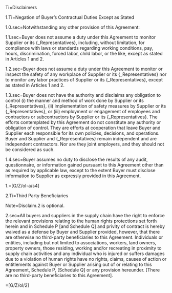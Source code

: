 Ti=Disclaimers

1.Ti=Negation of Buyer’s Contractual Duties Except as Stated

1.0.sec=Notwithstanding any other provision of this Agreement:

1.1.sec=Buyer does not assume a duty under this Agreement to monitor Supplier or its {_Representatives}, including, without limitation, for compliance with laws or standards regarding working conditions, pay, hours, discrimination, forced labor, child labor, or the like, except as stated in Articles 1 and 2. 

1.2.sec=Buyer does not assume a duty under this Agreement to monitor or inspect the safety of any workplace of Supplier or its {_Representatives} nor to monitor any labor practices of Supplier or its {_Representatives}, except as stated in Articles 1 and 2. 

1.3.sec=Buyer does not have the authority and disclaims any obligation to control (i) the manner and method of work done by Supplier or its {_Representatives}, (ii) implementation of safety measures by Supplier or its {_Representatives}, or (iii) employment or engagement of employees and contractors or subcontractors by Supplier or its {_Representatives}.  The efforts contemplated by this Agreement do not constitute any authority or obligation of control.  They are efforts at cooperation that leave Buyer and Supplier each responsible for its own policies, decisions, and operations.  Buyer and Supplier and {_Representatives} remain independent and are independent contractors.  Nor are they joint employers, and they should not be considered as such. 

1.4.sec=Buyer assumes no duty to disclose the results of any audit, questionnaire, or information gained pursuant to this Agreement other than as required by applicable law, except to the extent Buyer must disclose information to Supplier as expressly provided in this Agreement. 

1.=[G/Z/ol-a/s4]

2.Ti=Third Party Beneficiaries

Note=Disclaim.2 is optional.

2.sec=All buyers and suppliers in the supply chain have the right to enforce the relevant provisions relating to the human rights protections set forth herein and in Schedule P [and Schedule Q] and privity of contract is hereby waived as a defense by Buyer and Supplier provided, however, that there are otherwise no third-party beneficiaries to this Agreement. Individuals or entities, including but not limited to associations, workers, land owners, property owners, those residing, working and/or recreating in proximity to supply chain activities and any individual who is injured or suffers damages due to a violation of human rights have no rights, claims, causes of action or entitlements against Buyer or Supplier arising out of or relating to this Agreement, Schedule P, [Schedule Q] or any provision hereunder. [There are no third-party beneficiaries to this Agreement].  

=[G/Z/ol/2]
